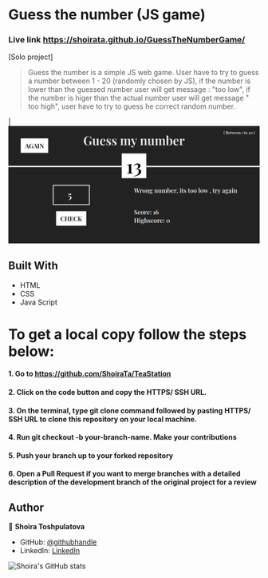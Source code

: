 # Guess the number (JS game)


### Live link https://shoirata.github.io/GuessTheNumberGame/
[Solo project]

>Guess the number is a simple JS web game. User have to try to guess a number between 1 - 20 (randomly chosen by JS), if the number is lower than the  guessed number user will get message : "too low", if the number is higer than the actual number user will get message " too high", user have to try to guess he correct random number. 
 
| ![](screen.png) 

## Built With

- HTML
- CSS
- Java Script


# To get a local copy follow the steps below:

#### 1. Go to https://github.com/ShoiraTa/TeaStation
#### 2. Click on the code button and copy the HTTPS/ SSH URL.
#### 3. On the terminal, type git clone command followed by pasting HTTPS/ SSH URL to clone this repository on your local machine.
#### 4. Run git checkout -b your-branch-name. Make your contributions
#### 5. Push your branch up to your forked repository
#### 6. Open a Pull Request if you want to merge branches with a detailed description of the development branch of the original project for a review


## Author

👤 **Shoira Toshpulatova**

- GitHub: [@githubhandle](https://github.com/shoirata)
- LinkedIn: [LinkedIn](https://www.linkedin.com/in/shoira-tashpulatova-bab4a7122/)

![Shoira's GitHub stats](https://github-readme-stats.vercel.app/api?username=shoirata&count_private=true&theme=dark&show_icons=true)
